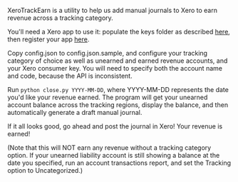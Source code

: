 XeroTrackEarn is a utility to help us add manual journals to Xero to earn revenue across
a tracking category.

You'll need a Xero app to use it: populate the keys folder as described
[here](https://developer.xero.com/documentation/api-guides/create-publicprivate-key),
then register your app [here](https://app.xero.com/Application/).

Copy config.json to config.json.sample, and configure your tracking category of choice as
well as unearned and earned revenue accounts, and your Xero consumer key. You will need
to specify both the account name and code, because the API is inconsistent.

Run `python close.py YYYY-MM-DD`, where YYYY-MM-DD represents the date you'd like your
revenue earned. The program will get your unearned account balance across the tracking
regions, display the balance, and then automatically generate a draft manual journal.

If it all looks good, go ahead and post the journal in Xero! Your revenue is earned!

(Note that this will NOT earn any revenue without a tracking category option. If your
unearned liability account is still showing a balance at the date you specified, run
an account transactions report, and set the Tracking option to Uncategorized.)
